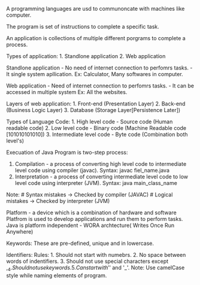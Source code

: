 A programming languages are usd to communoncate with machines like computer.

The program is set of instructions to complete a specific task.

An application is collections of multiple different porgrams to complete a process.

Types of application:
            1. Standlone application 
            2. Web application

Standlone application - No need of internet connection to perfomrs tasks.
                    - It single system apllication.
                        Ex: Calculator, Many softwares in computer.

Web application - Need of internet connection to perfomrs tasks.
                - It can be accessed in multiple system
                Ex: All the websites.

Layers of web application:
        1. Front-end (Presentation Layer)
        2. Back-end (Business Logic Layer)
        3. Database (Storage Layer[Persistence Later])


Types of Language Code:
        1. High level code - Source code (Human readable code)
        2. Low level code - Binary code (Machine Readable code [101010101010])
        3. Intermediate level code - Byte code (Combination both level's)



Execuation of Java Program is two-step process:
1. Compilation - a process of converting high level code to intermediate level code using compiler (javac).
        Syntax: javac fiel_name.java
2. Interpretation - a process of converting intermediate level code to low level code using interpreter (JVM).
        Syntax: java main_class_name

Note:
    # Syntax mistakes -> Checked by compiler (JAVAC)
    # Logical mistakes -> Checked by interpreter (JVM)


Platform - a device which is a combination of hardware and software
Platfrom is used to develop applications and run them to perform tasks.
Java is platform independent - WORA archtecture( Writes Once Run Anywhere)

Keywords:
These are pre-defined, unique and in lowercase.


Identifiers:
Rules:
    1. Should not start with numebrs.
    2. No space between words of indentifiers.
    3. Should not use special characters except $, _
    4. Should not use keywords.
    5. Can start with '$' and '_'.
Note: Use camelCase style while naming elements of program.

